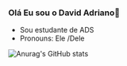 ### Olá Eu sou o David Adriano👋

- Sou estudante de ADS
- Pronouns: Ele /Dele
<!--
[![Anurag's GitHub stats](https://github-readme-stats.vercel.app/api?username=AdrDavid)](https://github.com/anuraghazra/github-readme-stats)
-->
![Anurag's GitHub stats](https://github-readme-stats.vercel.app/api?username=AdrDavid&hide=contribs,prs&show_icons=true&theme=transparent)

